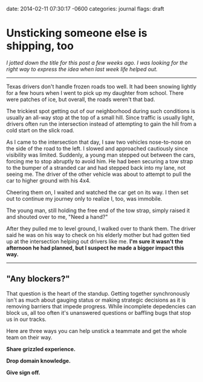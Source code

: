 date: 2014-02-11 07:30:17 -0600
categories: journal
flags: draft

# Unsticking someone else is shipping, too

_I jotted down the title for this post a few weeks ago. I was looking for
the right way to express the idea when last week life helped out._

---

Texas drivers don't handle frozen roads too well. It had been snowing lightly
for a few hours when I went to pick up my daughter from school. There were
patches of ice, but overall, the roads weren't that bad.

The trickiest spot getting out of our neighborhood during such conditions is
usually an all-way stop at the top of a small hill. Since traffic is usually
light, drivers often run the intersection instead of attempting to gain the
hill from a cold start on the slick road.

As I came to the intersection that day, I saw two vehicles nose-to-nose on the
side of the road to the left. I slowed and approached cautiously since
visibility was limited.  Suddenly, a young man stepped out between the cars,
forcing me to stop abruptly to avoid him. He had been securing a tow strap to
the bumper of a stranded car and had stepped back into my lane, not seeing me.
The driver of the other vehicle was about to attempt to pull the car to higher
ground with his 4x4.

Cheering them on, I waited  and watched the car get on its way. I then set out
to continue my journey only to realize I, too, was immobile.

The young man, still holding the free end of the tow strap, simply raised it
and shouted over to me, "Need a hand?"

After they pulled me to level ground, I walked over to thank them. The driver
said he was on his way to check on his elderly mother but had gotten tied up at
the intersection helping out drivers like me. **I'm sure it wasn't the
afternoon he had planned, but I suspect he made a bigger impact this way.**

---

## "Any blockers?"

That question is the heart of the standup. Getting together synchronously isn't
as much about gauging status or making strategic decisions as it is removing
barriers that impede progress. While incomplete depedencies can block us,
all too often it's unanswered questions or baffling bugs that stop us in our
tracks.

Here are three ways you can help unstick a teammate and get the whole team on
their way.

**Share grizzled experience.**

**Drop domain knowledge.**

**Give sign off.**



